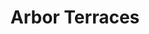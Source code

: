 ---
title: Arbor Terraces
phone: (408) 251-7570
website: http://www.caremgt.com/arbor-terraces.html
management: CA Real Estate Management Corp.
tags: []
---